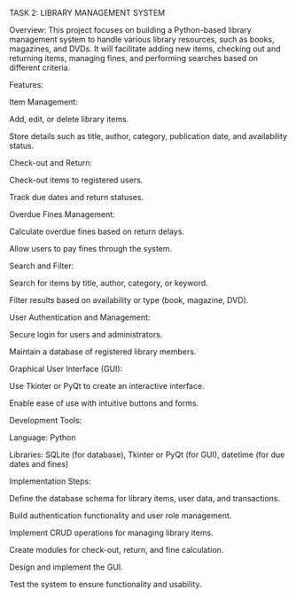 TASK 2: LIBRARY MANAGEMENT SYSTEM

Overview:
This project focuses on building a Python-based library management system to handle various library resources, such as books, magazines, and DVDs. It will facilitate adding new items, checking out and returning items, managing fines, and performing searches based on different criteria.

Features:

Item Management:

Add, edit, or delete library items.

Store details such as title, author, category, publication date, and availability status.

Check-out and Return:

Check-out items to registered users.

Track due dates and return statuses.

Overdue Fines Management:

Calculate overdue fines based on return delays.

Allow users to pay fines through the system.

Search and Filter:

Search for items by title, author, category, or keyword.

Filter results based on availability or type (book, magazine, DVD).

User Authentication and Management:

Secure login for users and administrators.

Maintain a database of registered library members.

Graphical User Interface (GUI):

Use Tkinter or PyQt to create an interactive interface.

Enable ease of use with intuitive buttons and forms.

Development Tools:

Language: Python

Libraries: SQLite (for database), Tkinter or PyQt (for GUI), datetime (for due dates and fines)

Implementation Steps:

Define the database schema for library items, user data, and transactions.

Build authentication functionality and user role management.

Implement CRUD operations for managing library items.

Create modules for check-out, return, and fine calculation.

Design and implement the GUI.

Test the system to ensure functionality and usability.

